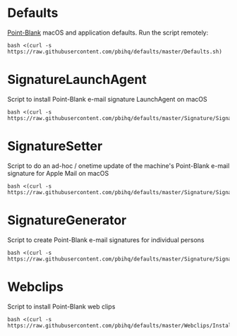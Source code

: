 Defaults
=================
[Point-Blank][1] macOS and application defaults. Run the script remotely:

    bash <(curl -s https://raw.githubusercontent.com/pbihq/defaults/master/Defaults.sh)

[1]: http://www.point-blank.net "Point-Blank"

SignatureLaunchAgent
==================
Script to install Point-Blank e-mail signature LaunchAgent on macOS

    bash <(curl -s https://raw.githubusercontent.com/pbihq/defaults/master/Signature/SignatureLaunchAgent.sh)

SignatureSetter
==================
Script to do an ad-hoc / onetime update of the machine's Point-Blank e-mail signature for Apple Mail on macOS

    bash <(curl -s https://raw.githubusercontent.com/pbihq/defaults/master/Signature/SignatureSetter.sh)

SignatureGenerator
==================
Script to create Point-Blank e-mail signatures for individual persons

    bash <(curl -s https://raw.githubusercontent.com/pbihq/defaults/master/Signature/SignatureGenerator.sh)

Webclips
==================
Script to install Point-Blank web clips

    bash <(curl -s https://raw.githubusercontent.com/pbihq/defaults/master/Webclips/InstallWebClips.sh)
